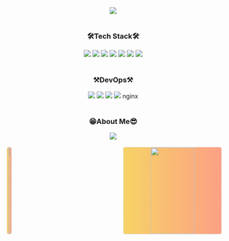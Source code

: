 <div align="center">
  <img src="https://capsule-render.vercel.app/api?type=rect&color=black&width=100&height=300&section=header&text=Welcome%20to%0AKeunjae%27s%20Github&fontSize=50&animation=twinkling&fontColor=ffffff" />
</div>
<br />


<h3 align="center">🛠Tech Stack🛠</h3>
<div align="center">
  <img src="https://img.shields.io/badge/JavaScript-F7DF1E?style=flat-square&logo=javascript&logoColor=white" />
  <img src="https://img.shields.io/badge/TypeScript-3178C6?style=flat-square&logo=TypeScript&logoColor=white" />
  <img src="https://img.shields.io/badge/React-61DAFB?style=flat-square&logo=React&logoColor=white" />
  <img src="https://img.shields.io/badge/React%20Query-FF4154?style=flat-square&logo=React%20Query&logoColor=white" />
  <img src="https://img.shields.io/badge/Next.js-000000?style=flat-square&logo=Next.js&logoColor=white" />
  <img src="https://img.shields.io/badge/Recoil-3578E5?style=flat-square&logo=Recoil&logoColor=white" />
  <img src="https://img.shields.io/badge/MSW-FF6A33?style=flat-square&logo=mockserviceworker&logoColor=white" />
</div>
<br />

<h3 align="center">⚒DevOps⚒</h3>
<div align="center">
  <img src="https://img.shields.io/badge/Amazon EC2-FF9900?style=flat-square&logo=amazonec2&logoColor=white" />
  <img src="https://img.shields.io/badge/Amazon S3-569A31?style=flat-square&logo=amazons3&logoColor=white" />
  <img src="https://img.shields.io/badge/Github Actions-2088FF?style=flat-square&logo=githubactions&logoColor=white" />
  <img src="https://img.shields.io/badge/NGINX-009639?style=flat-square&logo=nginx&logoColor=white" />
nginx
</div>
<br />

<h3 align="center">😁About Me😎</h3>
<div align="center">
  <a href="https://velog.io/@tjrmswo/posts">
    <img src="https://img.shields.io/badge/velog-20C997?style=flat-square&logo=velog&logoColor=white" />
  </a>
</div>
<br />

<div align="center" style="display: flex; justify-content: space-between; align-items: center; width: 100%;">
  <a href="https://github.com/tjrmswo">
    <img src="https://github-readme-stats.vercel.app/api?username=tjrmswo&theme=merko&show_icons=true&title_color=ff69b4" style="width: 45%; height:200px; border-radius: 4.5px; border: 1px solid #e4e2e2; background: linear-gradient(to right, #f6d365, #fda085);" />
  </a>
  <img src="https://github-readme-stats.vercel.app/api/top-langs/?username=tjrmswo&layout=compact&theme=merko&title_color=ffd700" style="width: 45%; height:200px; border-radius: 4.5px; border: 1px solid #e4e2e2; background: linear-gradient(to right, #f6d365, #fda085);" />
</div>


